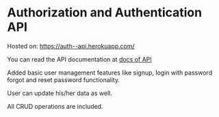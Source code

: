 # Authorization and Authentication API

Hosted on: https://auth--api.herokuapp.com/

You can read the API documentation at [docs of API](https://documenter.getpostman.com/view/11750601/TzmBDDwB)

Added basic user management features like signup, login with password forgot and reset password functionality. 

User can update his/her data as well. 

All CRUD operations are included.